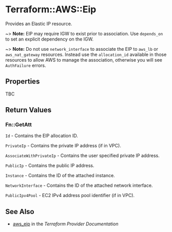 # Terraform::AWS::Eip

Provides an Elastic IP resource.

~> **Note:** EIP may require IGW to exist prior to association. Use `depends_on` to set an explicit dependency on the IGW.

~> **Note:** Do not use `network_interface` to associate the EIP to `aws_lb` or `aws_nat_gateway` resources. Instead use the `allocation_id` available in those resources to allow AWS to manage the association, otherwise you will see `AuthFailure` errors.

## Properties

TBC

## Return Values

### Fn::GetAtt

`Id` - Contains the EIP allocation ID.

`PrivateIp` - Contains the private IP address (if in VPC).

`AssociateWithPrivateIp` - Contains the user specified private IP address.

`PublicIp` - Contains the public IP address.

`Instance` - Contains the ID of the attached instance.

`NetworkInterface` - Contains the ID of the attached network interface.

`PublicIpv4Pool` - EC2 IPv4 address pool identifier (if in VPC).

## See Also

* [aws_eip](https://www.terraform.io/docs/providers/aws/r/eip.html) in the _Terraform Provider Documentation_